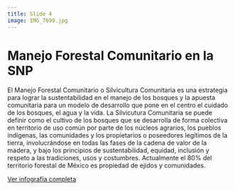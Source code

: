 ```yaml
---
title: Slide 4
image: IMG_7699.jpg
---
```


# Manejo Forestal Comunitario en la SNP

El Manejo Forestal Comunitario o Silvicultura Comunitaria es una estrategia para lograr la sustentabilidad en el manejo de los bosques y la apuesta comunitaria para un modelo de desarrollo que pone en el centro el cuidado de los bosques, el agua y la vida. La Silvicutura Comunitaria se puede definir como el cultivo de los bosques que se desarrolla de forma colectiva en territorio de uso común por parte de  los núcleos agrarios, los pueblos indígenas, las comunidades y los propietarios o poseedores legítimos de la tierra, involucrándose en todas las fases de la cadena de valor de la madera, y bajo los principios de sustentabilidad, equidad, inclusión y respeto a las tradiciones, usos y costumbres. Actualmente el 80% del territorio forestal de México es propiedad de ejidos y comunidades.

<a class="btn btn-secondary" href="https://poderlatam.org/wp-content/uploads/2023/11/lineadetiempo_CRDBT-scaled.jpg" target="_blank">Ver infografía completa</a>
<br>
